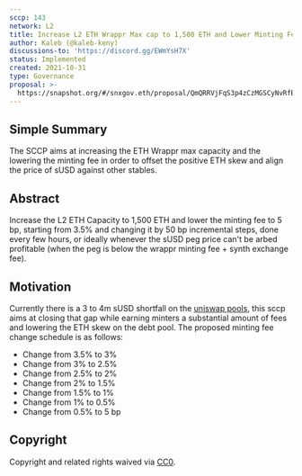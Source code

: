 ```yaml
---
sccp: 143
network: L2
title: Increase L2 ETH Wrappr Max cap to 1,500 ETH and Lower Minting Fee to 5 bp
author: Kaleb (@kaleb-keny)
discussions-to: 'https://discord.gg/EWmYsH7X'
status: Implemented
created: 2021-10-31
type: Governance
proposal: >-
  https://snapshot.org/#/snxgov.eth/proposal/QmQRRVjFqS3p4zCzMGSCyNvRfB3eG8FUmGRdPq23WAd48y
---
```


## Simple Summary

<!--"If you can't explain it simply, you don't understand it well enough." Provide a simplified and layman-accessible explanation of the SCCP.-->

The SCCP aims at increasing the ETH Wrappr max capacity and the lowering the minting fee in order to offset the positive ETH skew and align the price of sUSD against other stables.

## Abstract

<!--A short (~200 word) description of the variable change proposed.-->

Increase the L2 ETH Capacity to 1,500 ETH and lower the minting fee to 5 bp, starting from 3.5% and changing it by 50 bp incremental steps, done every few hours, or ideally whenever the sUSD peg price can't be arbed profitable (when the peg is below the wrappr minting fee + synth exchange fee).

## Motivation

<!--The motivation is critical for SCCPs that want to update variables within Synthetix. It should clearly explain why the existing variable is not incentive aligned. SCCP submissions without sufficient motivation may be rejected outright.-->

Currently there is a 3 to 4m sUSD shortfall on the [uniswap pools](https://info.uniswap.org/#/optimism/tokens/0x8c6f28f2f1a3c87f0f938b96d27520d9751ec8d9), this sccp aims at closing that gap while earning minters a substantial amount of fees and lowering the ETH skew on the debt pool.
The proposed minting fee change schedule is as follows:

- Change from 3.5% to 3%
- Change from 3% to 2.5%
- Change from 2.5% to 2%
- Change from 2% to 1.5%
- Change from 1.5% to 1%
- Change from 1% to 0.5%
- Change from 0.5% to 5 bp

## Copyright

Copyright and related rights waived via [CC0](https://creativecommons.org/publicdomain/zero/1.0/).
